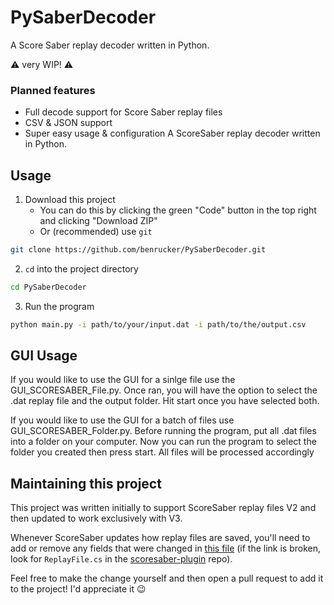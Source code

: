 # PySaberDecoder

A Score Saber replay decoder written in Python.

⚠ very WIP! ⚠

### Planned features

- Full decode support for Score Saber replay files
- CSV & JSON support
- Super easy usage & configuration
A ScoreSaber replay decoder written in Python.

## Usage

1. Download this project
   - You can do this by clicking the green "Code" button in the top right and clicking "Download ZIP"
   - Or (recommended) use `git`

```sh
git clone https://github.com/benrucker/PySaberDecoder.git
```

2. `cd` into the project directory

```sh
cd PySaberDecoder
```

3. Run the program

```sh
python main.py -i path/to/your/input.dat -i path/to/the/output.csv
```

## GUI Usage

If you would like to use the GUI for a sinlge file use the GUI_SCORESABER_File.py. Once ran, you will have the option to select the .dat replay file and the output folder. Hit start once you have selected both. 

If you would like to use the GUI for a batch of files use GUI_SCORESABER_Folder.py. Before running the program, put all .dat files into a folder on your computer. Now you can run the program to select the folder you created then press start. All files will be processed accordingly

## Maintaining this project

This project was written initially to support ScoreSaber replay files V2 and then updated to work exclusively with V3.

Whenever ScoreSaber updates how replay files are saved, you'll need to add or remove any fields that were changed in [this file](https://github.com/ScoreSaber/scoresaber-plugin/blob/5c4ec68d472d53df66e3530099752b1567471c64/ScoreSaber/Core/ReplaySystem/Data/ReplayFile.cs) (if the link is broken, look for `ReplayFile.cs` in the [scoresaber-plugin](https://github.com/ScoreSaber/scoresaber-plugin) repo).

Feel free to make the change yourself and then open a pull request to add it to the project! I'd appreciate it 😉
